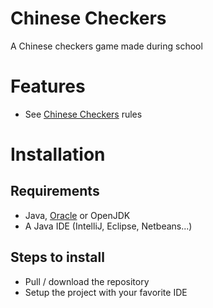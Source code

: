 # Chinese Checkers

A Chinese checkers game made during school

# Features

- See [Chinese Checkers](https://en.wikipedia.org/wiki/Chinese_checkers) rules

# Installation

## Requirements

- Java, [Oracle](https://www.java.com/en/) or OpenJDK
- A Java IDE (IntelliJ, Eclipse, Netbeans...)

## Steps to install

- Pull / download the repository
- Setup the project with your favorite IDE
